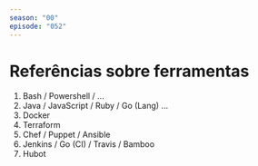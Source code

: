 ```yaml
---
season: "00"
episode: "052"
---
```

# Referências sobre ferramentas

1. Bash / Powershell / ...
1. Java / JavaScript / Ruby / Go (Lang) ...
1. Docker
1. Terraform
1. Chef / Puppet / Ansible
1. Jenkins / Go (CI) / Travis / Bamboo
1. Hubot